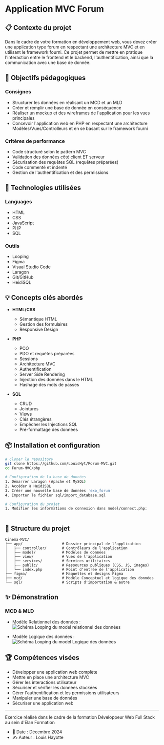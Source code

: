 # Application MVC Forum

## 📋 Contexte du projet
Dans le cadre de votre formation en développement web, vous devez créer une application type forum en respectant une architecture MVC et en utilisant le framework fourni. Ce projet permet de mettre en pratique l'interaction entre le frontend et le backend, l'authentification, ainsi que la communication avec une base de donnée.

## 🎯 Objectifs pédagogiques
### Consignes
- Structurer les données en réalisant un MCD et un MLD
- Créer et remplir une base de donnée en conséquence
- Réaliser un mockup et des wireframes de l'application pour les vues principales
- Concevoir l'application web en PHP en respectant une architecture Modèles/Vues/Controlleurs et en se basant sur le framework fourni

### Critères de performance
- Code structuré selon le pattern MVC
- Validation des données côté client ET serveur
- Sécurisation des requêtes SQL (requêtes préparées)
- Code commenté et indenté
- Gestion de l'authentification et des permissions

## 🔧 Technologies utilisées
### Languages
- HTML
- CSS
- JavaScript
- PHP
- SQL

### Outils
- Looping
- Figma
- Visual Studio Code
- Laragon
- Git/GitHub
- HeidiSQL

## 💡 Concepts clés abordés
- **HTML/CSS**
  - Sémantique HTML
  - Gestion des formulaires
  - Responsive Design
  
- **PHP**
  - POO
  - PDO et requêtes préparées
  - Sessions
  - Architecture MVC
  - Authentification
  - Server Side Rendering
  - Injection des données dans le HTML
  - Hashage des mots de passes
  
- **SQL**
  - CRUD
  - Jointures
  - Views
  - Clés étrangères
  - Empêcher les Injections SQL
  - Pré-formattage des données

## 📦 Installation et configuration
```bash
# Cloner le repository
git clone https://github.com/LouisHyt/Forum-MVC.git
cd Forum-MVC/php

# Configuration de la base de données
1. Démarrer Laragon (Apache et MySQL)
2. Accéder à HeidiSQL
3. Créer une nouvelle base de données 'exo_forum'
4. Importer le fichier sql/import_database.sql

# Configuration du projet
1. Modifier les informations de connexion dans model/connect.php:
   
```

## 🚀 Structure du projet
```
Cinema-MVC/
├── app/                  # Dossier principal de l'application
│   ├── controller/       # Contrôleurs de l'application
│   ├── model/            # Modèles de données
│   ├── view/             # Vues de l'application
│   ├── services/         # Services utilitaires
│   ├── public/           # Ressources publiques (CSS, JS, images)
│   └── index.php         # Point d'entrée de l'application
├── figma/                # Maquettes et designs Figma
├── mcd/                  # Modèle Conceptuel et logique des données
└── sql/                  # Scripts d'importation & autre
```

## ✨ Démonstration
### MCD & MLD
- Modèle Relationnel des données : ![Schéma Looping du model relationnel des données](/MCD-MLD/mc.jpg)
  
- Modèle Logique des données : ![Schéma Looping du model Logique des données](/MCD-MLD/ml.jpg)


## 🏆 Compétences visées
- Développer une application web complète
- Mettre en place une architecture MVC
- Gérer les interactions utilisateur
- Sécuriser et vérifier les données stockées
- Gérer l'authentification et les permissions utilisateurs
- Manipuler une base de données
- Sécuriser une application web

---
Exercice réalisé dans le cadre de la formation Développeur Web Full Stack au sein d'Elan Formation
- 📅 Date : Décembre 2024
- ✍️ Auteur : Louis Hayotte
